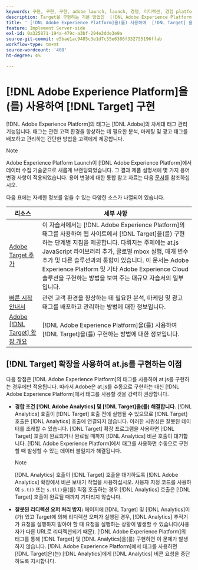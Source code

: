 ```yaml
---
keywords: 구현, 구현, 구현, adobe launch, launch, 경쟁, 리디렉션, 경험 platform launch, platform launch, 태그, adobe platform, 구현2
description: Target을 구현하는 기본 방법인  [!DNL Adobe Experience Platform]을(를) 사용하여  [!DNL Adobe Target] at.js 라이브러리를 구현하는 방법을 알아봅니다.
title: ' [!DNL Adobe Experience Platform]을(를) 사용하여  [!DNL Target] 을(를) 구현하려면 어떻게 합니까?'
feature: Implement Server-side
exl-id: 0a325871-194a-479c-a3bf-294e3dde3e9a
source-git-commit: e5bae1ac9485c3e1d7c55e6386f332755196ffab
workflow-type: tm+mt
source-wordcount: '408'
ht-degree: 4%

---
```


# [!DNL Adobe Experience Platform]을(를) 사용하여 [!DNL Target] 구현

[!DNL Adobe Experience Platform]의 태그는 [!DNL Adobe]의 차세대 태그 관리 기능입니다. 태그는 관련 고객 환경을 향상하는 데 필요한 분석, 마케팅 및 광고 태그를 배포하고 관리하는 간단한 방법을 고객에게 제공합니다.

>[!NOTE]
>
>Adobe Experience Platform Launch이 [!DNL Adobe Experience Platform]에서 데이터 수집 기술군으로 새롭게 브랜딩되었습니다. 그 결과 제품 설명서에 몇 가지 용어 변경 사항이 적용되었습니다. 용어 변경에 대한 통합 참고 자료는 다음 [문서](https://experienceleague.adobe.com/docs/experience-platform/tags/term-updates.html?lang=ko&)를 참조하십시오.

다음 표에는 자세한 정보를 얻을 수 있는 다양한 소스가 나열되어 있습니다.

| 리소스 | 세부 사항 |
|--- |--- |
| [Adobe Target 추가](https://experienceleague.adobe.com/docs/launch-learn/implementing-in-websites-with-launch/implement-solutions/target.html?lang=ko#implement-solutions) | 이 자습서에서는 [!DNL Adobe Experience Platform]의 태그를 사용하여 웹 사이트에서 [!DNL Target]을(를) 구현하는 단계별 지침을 제공합니다. 다뤄지는 주제에는 at.js JavaScript 라이브러리 추가, 글로벌 mbox 실행, 매개 변수 추가 및 다른 솔루션과의 통합이 있습니다. 이 문서는 Adobe Experience Platform 및 기타 Adobe Experience Cloud 솔루션을 구현하는 방법을 보여 주는 대규모 자습서의 일부입니다. |
| [빠른 시작 안내서](https://experienceleague.adobe.com/docs/experience-platform/tags/get-started/quick-start.html?lang=ko) | 관련 고객 환경을 향상하는 데 필요한 분석, 마케팅 및 광고 태그를 배포하고 관리하는 방법에 대한 정보입니다. |
| [Adobe [!DNL Target] 확장 개요](https://experienceleague.adobe.com/docs/experience-platform/tags/extensions/adobe/target/overview.html?lang=ko) | [!DNL Adobe Experience Platform]을(를) 사용하여 [!DNL Target]을(를) 구현하는 방법에 대한 정보입니다. |

## [!DNL Target] 확장을 사용하여 at.js를 구현하는 이점

다음 장점은 [!DNL Adobe Experience Platform]의 태그를 사용하여 at.js를 구현하는 경우에만 적용됩니다. 따라서 Adobe은 at.js를 수동으로 구현하는 대신 [!DNL Adobe Experience Platform]에서 태그를 사용할 것을 강력히 권장합니다.

* **경합 조건 [!DNL Adobe Analytics] 및 [!DNL Target]을(를) 해결합니다.** [!DNL Analytics] 호출이 [!DNL Target] 호출 전에 실행될 수 있으므로 [!DNL Target] 호출은 [!DNL Analytics] 호출에 연결되지 않습니다. 이러한 시퀀싱은 잘못된 데이터를 초래할 수 있습니다. [!DNL Target] 확장 프로그램을 사용하면 [!DNL Target] 호출이 완료되거나 완료될 때까지 [!DNL Analytics] 비콘 호출이 대기합니다. [!DNL Adobe Experience Platform]에서 태그를 사용하면 수동으로 구현할 때 발생할 수 있는 데이터 불일치가 해결됩니다.

  >[!NOTE]
  >
  >[!DNL Analytics] 호출이 [!DNL Target] 호출을 대기하도록 [!DNL Adobe Analytics] 확장에서 비콘 보내기 작업을 사용하십시오. 사용자 지정 코드를 사용하여 `s.t()` 또는 `s.tl()`을(를) 직접 호출하는 경우 [!DNL Analytics] 호출은 [!DNL Target] 호출이 완료될 때까지 기다리지 않습니다.

* **잘못된 리디렉션 오퍼 처리 방지:** 페이지에 [!DNL Target] 및 [!DNL Analytics]이(가) 있고 Target에 의해 리디렉션 오퍼가 실행된 경우, [!DNL Analytics] 추적기가 요청을 실행하지 말아야 할 때 요청을 실행하는 상황이 발생할 수 있습니다(사용자가 다른 URL로 리디렉션되기 때문). [!DNL Adobe Experience Platform]의 태그를 통해 [!DNL Target] 및 [!DNL Analytics]을(를) 구현하면 이 문제가 발생하지 않습니다. [!DNL Adobe Experience Platform]에서 태그를 사용하면 [!DNL Target]은(는) [!DNL Analytics]에게 [!DNL Analytics] 비콘 요청을 중단하도록 지시합니다.
